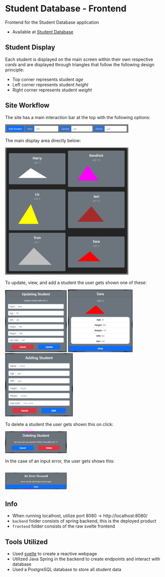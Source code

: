 # Student Database - Frontend

Frontend for the Student Database application

-  Available at [Student Database](https://c276-studentdatabase.onrender.com/)

## Student Display

Each student is displayed on the main screen within their own respective _cards_
and are displayed through triangles that follow the following design principle:

-  Top corner represents student _age_
-  Left corner represents student _height_
-  Right corner represents student _weight_

## Site Workflow

The site has a main interaction bar at the top with the following options:

<img src="./assets/buttonBar.png"  width="400">

The main display area directly below:

<img src="./assets/mainDisplay.png"  width="400">

To update, view, and add a student the user gets shown one of these:

<img src="./assets/updateStudent.png"  width="200">
<img src="./assets/viewStudent.png"  width="210">
<img src="./assets/addStudent.png"  width="220">

To delete a student the user gets shown this on click:

<img src="./assets/deleteStudent.png"  width="200">

In the case of an input error, the user gets shows this:

## <img src="./assets/error.png"  width="200">

## Info

-  When running localhost, utilize port 8080 -> http://localhost:8080/
-  `backend` folder consists of spring backend, this is the deployed product
-  `frontend` folder consists of the raw svelte frontend

## Tools Utilized

-  Used [svelte](https://svelte.dev/) to create a reactive webpage
-  Utilized Java Spring in the backend to create endpoints and interact with database
-  Used a PostgreSQL database to store all student data
